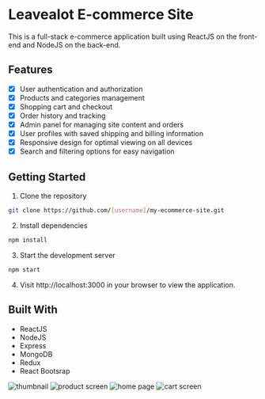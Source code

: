 # Leavealot E-commerce Site
This is a full-stack e-commerce application built using ReactJS on the front-end and NodeJS on the back-end.

## Features
- [x] User authentication and authorization
- [x] Products and categories management
- [x] Shopping cart and checkout
- [x] Order history and tracking
- [x] Admin panel for managing site content and orders
- [x] User profiles with saved shipping and billing information
- [x] Responsive design for optimal viewing on all devices
- [x] Search and filtering options for easy navigation

## Getting Started
1. Clone the repository
```sh
git clone https://github.com/[username]/my-ecommerce-site.git
```
2. Install dependencies
```sh
npm install
```
3. Start the development server
```sh
npm start
```
4. Visit http://localhost:3000 in your browser to view the application.
## Built With
- ReactJS
- NodeJS
- Express
- MongoDB
- Redux
- React Bootsrap

![thumbnail](https://res.cloudinary.com/thiomark/image/upload/v1673564579/portfolio/gadget-store-thumbnail.png)
![product screen](https://res.cloudinary.com/thiomark/image/upload/v1673564577/portfolio/gadget-store-product.png)
![home page](https://res.cloudinary.com/thiomark/image/upload/v1673564579/portfolio/gadget-store-home.png)
![cart screen](https://res.cloudinary.com/thiomark/image/upload/v1673564575/portfolio/gadget-store-cart.png)